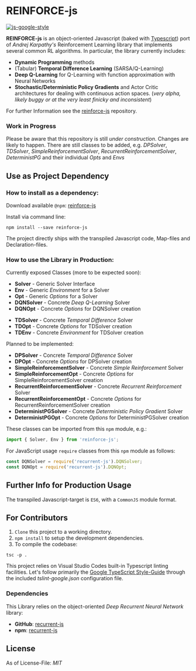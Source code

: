 # REINFORCE-js
[![js-google-style](https://img.shields.io/badge/code%20style-google-blue.svg)](https://google.github.io/styleguide/jsguide.html)

**REINFORCE-js** is an object-oriented Javascript (baked with [Typescript](https://github.com/Microsoft/TypeScript)) port of _Andrej Karpathy's_ Reinforcement Learning library that implements several common RL algorithms.
In particular, the library currently includes:

* **Dynamic Programming** methods
* (Tabular) **Temporal Difference Learning** (SARSA/Q-Learning)
* **Deep Q-Learning** for Q-Learning with function approximation with Neural Networks
* **Stochastic/Deterministic Policy Gradients** and Actor Critic architectures for dealing with continuous action spaces. (_very alpha, likely buggy or at the very least finicky and inconsistent_)

For further Information see the [reinforce-js](https://github.com/karpathy/reinforcejs) repository.

### Work in Progress
Please be aware that this repository is still _under construction_. Changes are likely to happen.
There are still classes to be added, e.g. *DPSolver*, *TDSolver*, *SimpleReinforcementSolver*, *RecurrentReinforcementSolver*, *DeterministPG* and their individual *Opts* and *Envs*

## Use as Project Dependency

### How to install as a dependency:

Download available `@npm`: [reinforce-js](https://www.npmjs.com/package/reinforce-js)

Install via command line:

```
npm install --save reinforce-js
```

The project directly ships with the transpiled Javascript code, Map-files and Declaration-files.

### How to use the Library in Production:

Currently exposed Classes (more to be expected soon):

* **Solver** - Generic Solver Interface
* **Env** - Generic *Environment* for a Solver
* **Opt** - Generic *Options* for a Solver
* **DQNSolver** - Concrete *Deep Q-Learning* Solver
* **DQNOpt** - Concrete *Options* for DQNSolver creation
- **TDSolver** - Concrete *Temporal Difference* Solver
- **TDOpt** - Concrete *Options* for TDSolver creation
- **TDEnv** - Concrete *Environment* for TDSolver creation

Planned to be implemented:

- **DPSolver** - Concrete *Temporal Difference* Solver
- **DPOpt** - Concrete *Options* for DPSolver creation
- **SimpleReinforcementSolver** - Concrete *Simple Reinforcement* Solver
- **SimpleReinforcementOpt** - Concrete *Options* for SimpleReinforcementSolver creation
- **RecurrentReinforcementSolver** - Concrete *Recurrent Reinforcement* Solver
- **RecurrentReinforcementOpt** - Concrete *Options* for RecurrentReinforcementSolver creation
- **DeterministPGSolver** - Concrete *Deterministic Policy Gradient* Solver
- **DeterministPGOpt** - Concrete *Options* for DeterministPGSolver creation

These classes can be imported from this `npm` module, e.g.:
```typescript
import { Solver, Env } from 'reinforce-js';
```

For JavaScript usage `require` classes from this `npm` module as follows:
```javascript
const DQNSolver = require('recurrent-js').DQNSolver;
const DQNOpt = require('recurrent-js').DQNOpt;
```

## Further Info for Production Usage

The transpiled Javascript-target is `ES6`, with a `CommonJS` module format.

## For Contributors

1. `Clone` this project to a working directory.
2. `npm install` to setup the development dependencies.
3. To compile the codebase:

```
tsc -p .
```

This project relies on Visual Studio Codes built-in Typescript linting facilities. Let's follow primarily the [Google TypeScript Style-Guide](https://github.com/google/ts-style) through the included *tslint-google.json* configuration file.

### Dependencies

This Library relies on the object-oriented _Deep Recurrent Neural Network_ library:

* **GitHub**: [recurrent-js](https://github.com/mvrahden/recurrent-js)
* **npm**: [recurrent-js](https://www.npmjs.com/package/recurrent-js)

## License

As of License-File: *MIT*
